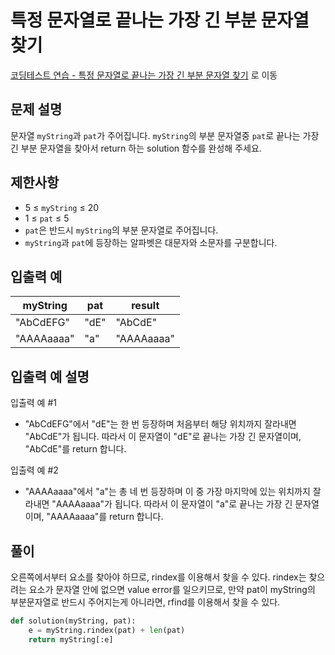 # 특정 문자열로 끝나는 가장 긴 부분 문자열 찾기

[코딩테스트 연습 - 특정 문자열로 끝나는 가장 긴 부분 문자열 찾기][1] 로 이동

## 문제 설명

문자열 `myString`과 `pat`가 주어집니다. `myString`의 부분 문자열중 `pat`로 끝나는 가장 긴 부분 문자열을 찾아서 return 하는 solution 함수를 완성해 주세요.

## 제한사항

- 5 ≤ `myString` ≤ 20
- 1 ≤ `pat` ≤ 5
- `pat`은 반드시 `myString`의 부분 문자열로 주어집니다.
- `myString`과 `pat`에 등장하는 알파벳은 대문자와 소문자를 구분합니다.

## 입출력 예

| myString   | pat  | result     |
| ---------- | ---- | ---------- |
| "AbCdEFG"  | "dE" | "AbCdE"    |
| "AAAAaaaa" | "a"  | "AAAAaaaa" |

## 입출력 예 설명

입출력 예 #1

- "AbCdEFG"에서 "dE"는 한 번 등장하며 처음부터 해당 위치까지 잘라내면 "AbCdE"가 됩니다. 따라서 이 문자열이 "dE"로 끝나는 가장 긴 문자열이며, "AbCdE"를 return 합니다.

입출력 예 #2

- "AAAAaaaa"에서 "a"는 총 네 번 등장하며 이 중 가장 마지막에 있는 위치까지 잘라내면 "AAAAaaaa"가 됩니다. 따라서 이 문자열이 "a"로 끝나는 가장 긴 문자열이며, "AAAAaaaa"를 return 합니다.

## 풀이

오른쪽에서부터 요소를 찾아야 하므로, rindex를 이용해서 찾을 수 있다.
rindex는 찾으려는 요소가 문자열 안에 없으면 value error를 일으키므로,
만약 pat이 myString의 부분문자열로 반드시 주어지는게 아니라면, rfind를 이용해서 찾을 수 있다.

```python
def solution(myString, pat):
    e = myString.rindex(pat) + len(pat)
    return myString[:e]
```

[1]: https://school.programmers.co.kr/learn/courses/30/lessons/181872
